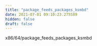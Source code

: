 ```yaml
---
title: "package_feeds_packages_ksmbd"
date: 2021-07-01 09:10:23.275589
hidden: false
draft: false
---
```


x86/64/package_feeds_packages_ksmbd

